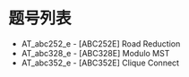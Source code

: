 # 题号列表

- AT_abc252_e - [ABC252E] Road Reduction
- AT_abc328_e - [ABC328E] Modulo MST
- AT_abc352_e - [ABC352E] Clique Connect
